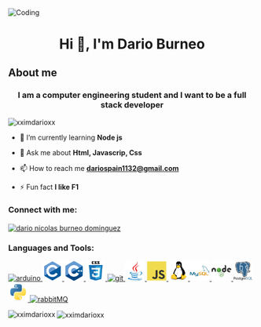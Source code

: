 <img align="center" alt="Coding" widrh="400" src="https://imgs.search.brave.com/XBIqTMHjCJSi7Q7USQ2s9n0DiI6oX3pBqTKtc4Y3_mo/rs:fit:860:0:0/g:ce/aHR0cHM6Ly9wbHVz/LnVuc3BsYXNoLmNv/bS9wcmVtaXVtX3Bo/b3RvLTE2NjE4Nzc3/Mzc1NjQtM2RmZDcy/ODJlZmNiP3E9ODAm/dz0xMDAwJmF1dG89/Zm9ybWF0JmZpdD1j/cm9wJml4bGliPXJi/LTQuMC4zJml4aWQ9/TTN3eE1qQTNmREI4/TUh4elpXRnlZMmg4/TVh4OFptOXVaRzhs/TWpCa1pTVXlNSEJo/Ym5SaGJHeGhKVEl3/WkdVbE1qQndjbTlu/Y21GdFlXTnBiMjU4/Wlc1OE1IeDhNSHg4/ZkRBPQ">

<h1 align="center">Hi 👋, I'm Dario Burneo</h1>
<h2 aling="left">About me </h2>
<h3 align="center">I am a computer engineering student and I want to be a full stack developer </h3>

<p align="left"> <img src="https://komarev.com/ghpvc/?username=xximdarioxx&label=Profile%20views&color=0e75b6&style=flat" alt="xximdarioxx" /> </p>

- 🌱 I’m currently learning **Node js**

- 💬 Ask me about **Html, Javascrip, Css**

- 📫 How to reach me **dariospain1132@gmail.com**

- ⚡ Fun fact **I like F1**

<h3 align="left">Connect with me:</h3>
<p align="left">
<a href="https://linkedin.com/in/dario-nicolas-burneo-dominguez-244976272/" target="blank"><img align="center" src="https://raw.githubusercontent.com/rahuldkjain/github-profile-readme-generator/master/src/images/icons/Social/linked-in-alt.svg" alt="dario nicolas burneo dominguez" height="30" width="40" /></a>
</p>

<h3 align="left">Languages and Tools:</h3>
<p align="left"> <a href="https://www.arduino.cc/" target="_blank" rel="noreferrer"> <img src="https://cdn.worldvectorlogo.com/logos/arduino-1.svg" alt="arduino" width="40" height="40"/> </a> <a href="https://www.cprogramming.com/" target="_blank" rel="noreferrer"> <img src="https://raw.githubusercontent.com/devicons/devicon/master/icons/c/c-original.svg" alt="c" width="40" height="40"/> </a> <a href="https://www.w3schools.com/cpp/" target="_blank" rel="noreferrer"> <img src="https://raw.githubusercontent.com/devicons/devicon/master/icons/cplusplus/cplusplus-original.svg" alt="cplusplus" width="40" height="40"/> </a> <a href="https://www.w3schools.com/css/" target="_blank" rel="noreferrer"> <img src="https://raw.githubusercontent.com/devicons/devicon/master/icons/css3/css3-original-wordmark.svg" alt="css3" width="40" height="40"/> </a> <a href="https://git-scm.com/" target="_blank" rel="noreferrer"> <img src="https://www.vectorlogo.zone/logos/git-scm/git-scm-icon.svg" alt="git" width="40" height="40"/> </a> <a href="https://www.java.com" target="_blank" rel="noreferrer"> <img src="https://raw.githubusercontent.com/devicons/devicon/master/icons/java/java-original.svg" alt="java" width="40" height="40"/> </a> <a href="https://developer.mozilla.org/en-US/docs/Web/JavaScript" target="_blank" rel="noreferrer"> <img src="https://raw.githubusercontent.com/devicons/devicon/master/icons/javascript/javascript-original.svg" alt="javascript" width="40" height="40"/> </a> <a href="https://www.linux.org/" target="_blank" rel="noreferrer"> <img src="https://raw.githubusercontent.com/devicons/devicon/master/icons/linux/linux-original.svg" alt="linux" width="40" height="40"/> </a> <a href="https://www.mysql.com/" target="_blank" rel="noreferrer"> <img src="https://raw.githubusercontent.com/devicons/devicon/master/icons/mysql/mysql-original-wordmark.svg" alt="mysql" width="40" height="40"/> </a> <a href="https://nodejs.org" target="_blank" rel="noreferrer"> <img src="https://raw.githubusercontent.com/devicons/devicon/master/icons/nodejs/nodejs-original-wordmark.svg" alt="nodejs" width="40" height="40"/> </a> <a href="https://www.postgresql.org" target="_blank" rel="noreferrer"> <img src="https://raw.githubusercontent.com/devicons/devicon/master/icons/postgresql/postgresql-original-wordmark.svg" alt="postgresql" width="40" height="40"/> </a> <a href="https://www.python.org" target="_blank" rel="noreferrer"> <img src="https://raw.githubusercontent.com/devicons/devicon/master/icons/python/python-original.svg" alt="python" width="40" height="40"/> </a> <a href="https://www.rabbitmq.com" target="_blank" rel="noreferrer"> <img src="https://www.vectorlogo.zone/logos/rabbitmq/rabbitmq-icon.svg" alt="rabbitMQ" width="40" height="40"/> </a> </p>

<p><img align="left" src="https://github-readme-stats.vercel.app/api/top-langs?username=xximdarioxx&show_icons=true&locale=en&layout=compact" alt="xximdarioxx" /></p>

<p>&nbsp;<img align="center" src="https://github-readme-stats.vercel.app/api?username=xximdarioxx&show_icons=true&locale=en" alt="xximdarioxx" /></p>
